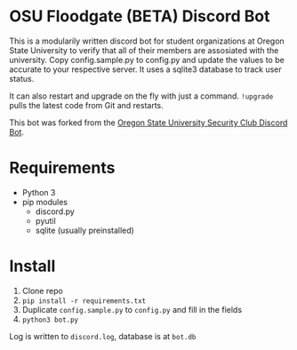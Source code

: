 # OSU Floodgate (BETA) Discord Bot
This is a modularily written discord bot for student organizations at Oregon State University to verify that all of their members are assosiated with the university. 
Copy config.sample.py to config.py and update the values to be accurate to your respective server. It uses a sqlite3 database to track user status.

It can also restart and upgrade on the fly with just a command. `!upgrade` pulls the latest code from Git and restarts.

This bot was forked from the [Oregon State University Security Club Discord Bot](https://gitlab.com/osusec/discord-bot).

# Requirements
* Python 3
* pip modules
  * discord.py
  * pyutil
  * sqlite (usually preinstalled)

# Install
1. Clone repo
2. `pip install -r requirements.txt`
3. Duplicate `config.sample.py` to `config.py` and fill in the fields
4. `python3 bot.py`

Log is written to `discord.log`, database is at `bot.db`
